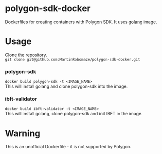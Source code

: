 # polygon-sdk-docker
Dockerfiles for creating containers with Polygon SDK. It uses [golang](https://github.com/docker-library/golang) image.

# Usage
Clone the repository.  
`git clone git@github.com:MartinRobomaze/polygon-sdk-docker.git`  
### polygon-sdk
`docker build polygon-sdk -t <IMAGE_NAME>`  
This will install golang and clone polygon-sdk into the image.
### ibft-validator
`docker build ibft-validator -t <IMAGE_NAME>`  
This will install golang, clone polygon-sdk and init IBFT in the image.

# Warning
This is an unofficial Dockerfile - it is not supported by Polygon. 

